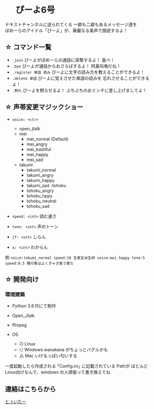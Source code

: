 # &nbsp;　ぴーよ6号

テキストチャンネルに送られてくる 一癖も二癖もあるメッセージ達を<br>ぽめーらのアイドル「ぴーよ」が、華麗なる美声で朗読するよ！<br>


## ☆ コマンド一覧
- `.join` ぴーよがぽめーらの通話に突撃するよ！ 喜べ！
- `.bye` ぴーよが通話からおさらばするよ！ 阿鼻叫喚だね！
- `.register 単語 読み` ぴーよに文字の読み方を教えることができるよ！
- `.delete 単語` ぴーよに覚えさせた単語の読みを 忘れさせることができるよ！
- `.黙れ` ぴーよを黙らせるよ！ ぶちぶちのおミンチに差し上げましてよ！<br>

## ☆ 声帯変更マジックショー
- `voice: <str>`
    - open_jtalk
    - mei
        - mei_normal (Default)
        - mei_angry
        - mei_bashful
        - mei_happy
        - mei_sad
    - takumi
        - takumi_normal
        - takumi_angry
        - takumi_happy
        - takumi_sad
    -tohoku
        - tohoku_angry
        - tohoku_hppy
        - tohoku_neutral
        - tohoku_sad

- `speed: <int>` 読む速さ
- `tone: <int>` 声のトーン
- `jf: <int>` しらん
- `a: <int>` わからん

例
`voice:takumi_normal speed:10 生麦生米生卵 voice:mei_happy tone:5 speed:0.5 隣の客はよくきゃき食う客だ`

## ☆ 開発向け

### 環境建築
- Python 3.8.10にて制作
- Open_Jtalk
- ffmpeg

- OS
    - ○ Linux
    - ⬡ Windows wanakana がちょっとバグルかも  
    - △ Mac いけるっぽい匂いする

一度起動したら作成される ｢Config.ini｣ に記載されている Pathが ほとんどLinux向けなんで、windows の人頑張って書き換えてね<br>

## 連絡はこちらから
[とぅいたー](https://twitter.com/Ryukkun8)